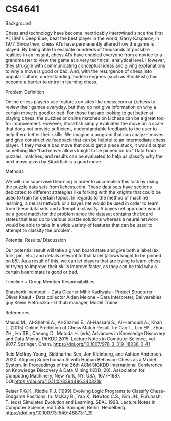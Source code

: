 # CS4641
Background

Chess and technology have become inextricably intertwined since the first AI, IBM's Deep Blue, beat the best player in the world, Garry Kasparov, in 1977. Since then, chess AI’s have permanently altered how the game is played. By being able to evaluate hundreds of thousands of possible realities in an instant, chess AI’s have enabled everyone from a novice to a grandmaster to view the game at a very technical, analytical level. However, they struggle with communicating conceptual ideas and giving explanations to why a move is good or bad. And, with the resurgence of chess into popular culture, understanding modern engines (such as StockFish) has become a barrier to entry in learning chess.

Problem Definition

Online chess players use features on sites like chess.com or Lichess to review their games everyday, but they do not give information on why a certain move is good or bad. For those that are looking to get better at playing chess, the puzzles or online matches on Lichess can be a great tool for improvement. However, Stockfish simply evaluates the move on a scale that does not provide sufficient, understandable feedback to the user to help them better their skills.
We imagine a program that can analyze moves and give constructive feedback that can be helpful to an intermediate chess player. If they make a bad move that could get a piece stuck, it would output something like “bad move: allows knight to be pinned on b5.” Data from puzzles, matches, and results can be evaluated to help us classify why the next move given by Stockfish is a good move.

Methods

We will use supervised learning in order to accomplish this task by using the puzzle data sets from lichess.com. These data sets have sections dedicated to different strategies like forking with the knights that could be used to train for certain topics. In regards to the method of machine learning, a neural network or a bayes net would be used in order to learn from these data sets and attempt to classify. A bayes net approach would be a good match for the problem since the dataset contains the board states that lead up to various puzzle solutions whereas a neural network would be able to take in a wide variety of features that can be used to attempt to classify the problem. 

Potential Results/ Discussion

Our potential result will take a given board state and give both a label (ex: fork, pin, etc.) and details relevant to that label (allows knight to be pinned on b5). As a result of this, we can let players that are trying to learn chess or trying to improve their skills improve faster, as they can be told why a certain board state is good or bad.

Timeline + Group Member Responsibilities



Shashank Inampudi - Data Cleaner
Mihir Kadiwala - Project Structurer
Oliver Knauf - Data collector
Aiden Melone - Data Interpreter, Deliverables guy
Kevin Pietruszka - Github manager, Model Trainer




References

Masud M., Al-Shehhi A., Al-Shamsi E., Al-Hassani S., Al-Hamoudi A., Khan L. (2015) Online Prediction of Chess Match Result. In: Cao T., Lim EP., Zhou ZH., Ho TB., Cheung D., Motoda H. (eds) Advances in Knowledge Discovery and Data Mining. PAKDD 2015. Lecture Notes in Computer Science, vol 9077. Springer, Cham. https://doi.org/10.1007/978-3-319-18038-0_41

Reid McIlroy-Young, Siddhartha Sen, Jon Kleinberg, and Ashton Anderson. 2020. Aligning Superhuman AI with Human Behavior: Chess as a Model System. In Proceedings of the 26th ACM SIGKDD International Conference on Knowledge Discovery & Data Mining (KDD '20). Association for Computing Machinery, New York, NY, USA, 1677–1687. DOI:https://doi.org/10.1145/3394486.3403219

Reiser P.G.K., Riddle P.J. (1999) Evolving Logic Programs to Classify Chess-Endgame Positions. In: McKay B., Yao X., Newton C.S., Kim JH., Furuhashi T. (eds) Simulated Evolution and Learning. SEAL 1998. Lecture Notes in Computer Science, vol 1585. Springer, Berlin, Heidelberg. https://doi.org/10.1007/3-540-48873-1_19
